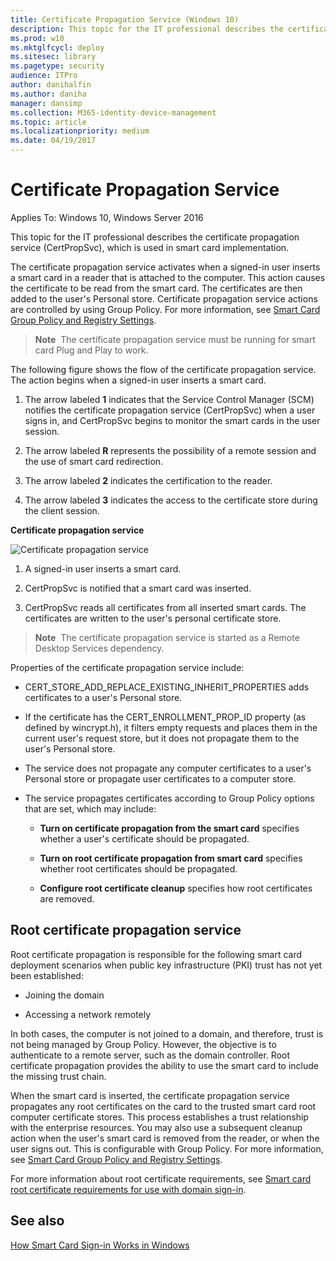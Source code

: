 ```yaml
---
title: Certificate Propagation Service (Windows 10)
description: This topic for the IT professional describes the certificate propagation service (CertPropSvc), which is used in smart card implementation.
ms.prod: w10
ms.mktglfcycl: deploy
ms.sitesec: library
ms.pagetype: security
audience: ITPro
author: danihalfin
ms.author: daniha
manager: dansimp
ms.collection: M365-identity-device-management
ms.topic: article
ms.localizationpriority: medium
ms.date: 04/19/2017
---
```


# Certificate Propagation Service

Applies To: Windows 10, Windows Server 2016

This topic for the IT professional describes the certificate propagation service (CertPropSvc), which is used in smart card implementation.

The certificate propagation service activates when a signed-in user inserts a smart card in a reader that is attached to the computer. This action causes the certificate to be read from the smart card. The certificates are then added to the user's Personal store. Certificate propagation service actions are controlled by using Group Policy. For more information, see [Smart Card Group Policy and Registry Settings](smart-card-group-policy-and-registry-settings.md).

> **Note**&nbsp;&nbsp;The certificate propagation service must be running for smart card Plug and Play to work.

The following figure shows the flow of the certificate propagation service. The action begins when a signed-in user inserts a smart card.

1.  The arrow labeled **1** indicates that the Service Control Manager (SCM) notifies the certificate propagation service (CertPropSvc) when a user signs in, and CertPropSvc begins to monitor the smart cards in the user session.

2.  The arrow labeled **R** represents the possibility of a remote session and the use of smart card redirection.

3.  The arrow labeled **2** indicates the certification to the reader.

4.  The arrow labeled **3** indicates the access to the certificate store during the client session.

**Certificate propagation service**

![Certificate propagation service](images/sc-image302.gif)

1.  A signed-in user inserts a smart card.

2.  CertPropSvc is notified that a smart card was inserted.

3.  CertPropSvc reads all certificates from all inserted smart cards. The certificates are written to the user's personal certificate store.

> **Note**&nbsp;&nbsp;The certificate propagation service is started as a Remote Desktop Services dependency.

Properties of the certificate propagation service include:

-   CERT\_STORE\_ADD\_REPLACE\_EXISTING\_INHERIT\_PROPERTIES adds certificates to a user's Personal store.

-   If the certificate has the CERT\_ENROLLMENT\_PROP\_ID property (as defined by wincrypt.h), it filters empty requests and places them in the current user's request store, but it does not propagate them to the user's Personal store.

-   The service does not propagate any computer certificates to a user's Personal store or propagate user certificates to a computer store.

-   The service propagates certificates according to Group Policy options that are set, which may include:

    -   **Turn on certificate propagation from the smart card** specifies whether a user's certificate should be propagated.

    -   **Turn on root certificate propagation from smart card** specifies whether root certificates should be propagated.

    -   **Configure root certificate cleanup** specifies how root certificates are removed.

## Root certificate propagation service

Root certificate propagation is responsible for the following smart card deployment scenarios when public key infrastructure (PKI) trust has not yet been established:

-   Joining the domain

-   Accessing a network remotely

In both cases, the computer is not joined to a domain, and therefore, trust is not being managed by Group Policy. However, the objective is to authenticate to a remote server, such as the domain controller. Root certificate propagation provides the ability to use the smart card to include the missing trust chain.

When the smart card is inserted, the certificate propagation service propagates any root certificates on the card to the trusted smart card root computer certificate stores. This process establishes a trust relationship with the enterprise resources. You may also use a subsequent cleanup action when the user's smart card is removed from the reader, or when the user signs out. This is configurable with Group Policy. For more information, see [Smart Card Group Policy and Registry Settings](smart-card-group-policy-and-registry-settings.md).

For more information about root certificate requirements, see [Smart card root certificate requirements for use with domain sign-in](smart-card-certificate-requirements-and-enumeration.md#smart-card-root-certificate-requirements-for-use-with-domain-sign-in).

## See also

[How Smart Card Sign-in Works in Windows](smart-card-how-smart-card-sign-in-works-in-windows.md)
